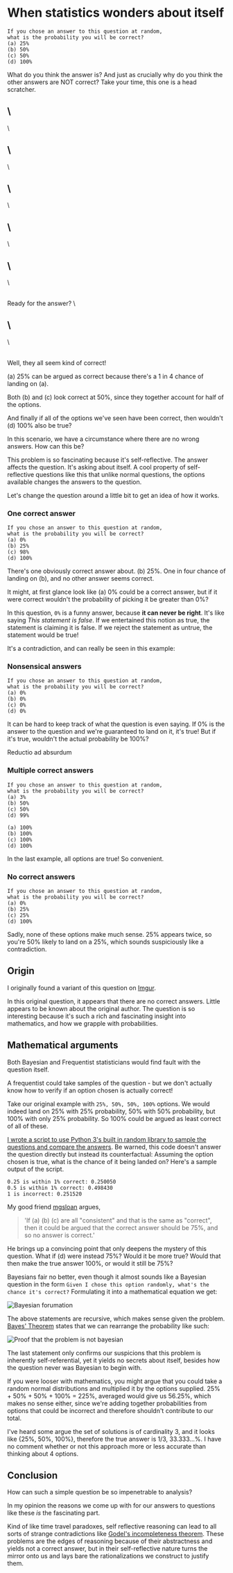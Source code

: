 #  When statistics wonders about itself

```
If you chose an answer to this question at random, 
what is the probability you will be correct?
(a) 25% 
(b) 50% 
(c) 50% 
(d) 100%
```

What do you think the answer is? And just as crucially why do you think the other answers are NOT correct? Take your time, this one is a head scratcher.


\
---
\

\
---
\

\
---
\

\
---
\

\
---
\

\
Ready for the answer?
\

\
---
\

\
Well, they all seem kind of correct!

(a) 25% can be argued as correct because there's a 1 in 4 chance of landing on (a).

Both (b) and (c) look correct at 50%, since they together account for half of the options.

And finally if all of the options we've seen have been correct, then wouldn't (d) 100% also be true?

In this scenario, we have a circumstance where there are no wrong answers. How can this be?

This problem is so fascinating because it's self-reflective. The answer affects the question. It's asking about itself. A cool property of self-reflective questions like this that unlike normal questions, the options available changes the answers to the question. 

Let's change the question around a little bit to get an idea of how it works.

### One correct answer
```
If you chose an answer to this question at random, 
what is the probability you will be correct?
(a) 0%
(b) 25%
(c) 98%
(d) 100%
```
There's one obviously correct answer about. (b) 25%. One in four chance of landing on (b), and no other answer seems correct.

It might, at first glance look like (a) 0% could be a correct answer, but if it were correct wouldn't the probability of picking it be greater than 0%?

In this question, `0%` is a funny answer, because **it can never be right**. It's like saying *This statement is false*. If we entertained this notion as true, the statement is claiming it is false. If we reject the statement as untrue, the statement would be true!

It's a contradiction, and can really be seen in this example:

### Nonsensical answers
```
If you chose an answer to this question at random, 
what is the probability you will be correct?
(a) 0%
(b) 0%
(c) 0%
(d) 0%
```

It can be hard to keep track of what the question is even saying. If 0% is the answer to the question and we're guaranteed to land on it, it's true! But if it's true, wouldn't the actual probability be 100%?

Reductio ad absurdum

### Multiple correct answers

```
If you chose an answer to this question at random, 
what is the probability you will be correct?
(a) 3%
(b) 50%
(c) 50%
(d) 99%

(a) 100%
(b) 100%
(c) 100%
(d) 100%
```

In the last example, all options are true! So convenient.

### No correct answers
```
If you chose an answer to this question at random, 
what is the probability you will be correct?
(a) 0%
(b) 25%
(c) 25%
(d) 100%
```

Sadly, none of these options make much sense. 25% appears twice, so you're 50% likely to land on a 25%, which sounds suspiciously like a contradiction. 

## Origin

I originally found a variant of this question on [Imgur](https://imgur.com/XNYpBQ1). 

In this original question, it appears that there are no correct answers. Little appears to be known about the original author. The question is so interesting because it's such a rich and fascinating insight into mathematics, and how we grapple with probabilities.

## Mathematical arguments

Both Bayesian and Frequentist statisticians would find fault with the question itself. 

A frequentist could take samples of the question - but we don't actually know how to verify if an option chosen is actually correct!

Take our original example with `25%, 50%, 50%, 100%` options. We would indeed land on 25% with 25% probability, 50% with 50% probability, but 100% with only 25% probability. So 100% could be argued as least correct of all of these.

[I wrote a script to use Python 3's built in random library to sample the questions and compare the answers](https://github.com/siriusastrebe/selfreflective-statistics). Be warned, this code doesn't answer the question directly but instead its counterfactual: Assuming the option chosen is true, what is the chance of it being landed on? Here's a sample output of the script. 

```
0.25 is within 1% correct: 0.250050
0.5 is within 1% correct: 0.498430
1 is incorrect: 0.251520
```

My good friend [mgsloan](https://mgsloan.com) argues,

> 'If (a) (b) (c) are all "consistent" and that is the same as "correct", then it could be argued that the correct answer should be 75%, and so no answer is correct.'

He brings up a convincing point that only deepens the mystery of this question. What if (d) were instead 75%? Would it be more true? Would that then make the true answer 100%, or would it still be 75%?

Bayesians fair no better, even though it almost sounds like a Bayesian question in the form `Given I chose this option randomly, what's the chance it's correct?` Formulating it into a mathematical equation we get:

![Bayesian forumation](/blog/images/selfreferentialstatistics-1.png)


The above statements are recursive, which makes sense given the problem. [Bayes' Theorem](https://en.wikipedia.org/wiki/Bayes'_theorem) states that we can rearrange the probability like such:

![Proof that the problem is not bayesian](/blog/images/selfreferentialstatistics-2.png)

The last statement only confirms our suspicions that this problem is inherently self-referential, yet it yields no secrets about itself, besides how the question never was Bayesian to begin with. 

If you were looser with mathematics, you might argue that you could take a random normal distributions and multiplied it by the options supplied. 25% + 50% + 50% + 100% = 225%, averaged would give us 56.25%, which makes no sense either, since we're adding together probabilities from options that could be incorrect and therefore shouldn't contribute to our total.

I've heard some argue the set of solutions is of cardinality 3, and it looks like {25%, 50%, 100%}, therefore the true answer is 1/3, 33.333...%. I have no comment whether or not this approach more or less accurate than thinking about 4 options.

## Conclusion

How can such a simple question be so impenetrable to analysis?

In my opinion the reasons we come up with for our answers to questions like these *is* the fascinating part.

Kind of like time travel paradoxes, self reflective reasoning can lead to all sorts of strange contradictions like [Godel's incompleteness theorem](https://en.wikipedia.org/wiki/G%C3%B6del%27s_incompleteness_theorems). These problems are the edges of reasoning because of their abstractness and yields not a correct answer, but in their self-reflective nature turns the mirror onto us and lays bare the rationalizations we construct to justify them.
